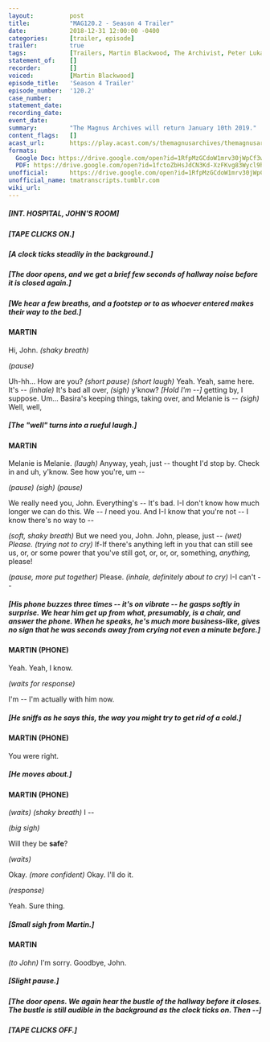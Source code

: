 ```yaml
---
layout:          post
title:           "MAG120.2 - Season 4 Trailer"
date:            2018-12-31 12:00:00 -0400
categories:      [trailer, episode]
trailer:         true
tags:            [Trailers, Martin Blackwood, The Archivist, Peter Lukas, Melanie King, Basira Hussain]
statement_of:    []
recorder:        []
voiced:          [Martin Blackwood]
episode_title:   'Season 4 Trailer'
episode_number:  '120.2'
case_number:     
statement_date:  
recording_date:  
event_date:      
summary:         "The Magnus Archives will return January 10th 2019."
content_flags:   []
acast_url:       https://play.acast.com/s/themagnusarchives/themagnusarchives-season4teaser
formats: 
  Google Doc: https://drive.google.com/open?id=1RfpMzGCdoW1mrv30jWpCf3w63QV2N5yhysO5E70MC5o
  PDF: https://drive.google.com/open?id=1fctoZbHsJdCN3Kd-XzFKvg83Wycl9hxp
unofficial:      https://drive.google.com/open?id=1RfpMzGCdoW1mrv30jWpCf3w63QV2N5yhysO5E70MC5o
unofficial_name: tmatranscripts.tumblr.com
wiki_url:        
---
```


##### [INT. HOSPITAL, JOHN'S ROOM]

##### [TAPE CLICKS ON.]

##### [A clock ticks steadily in the background.]

##### [The door opens, and we get a brief few seconds of hallway noise before it is closed again.]

##### [We hear a few breaths, and a footstep or to as whoever entered makes their way to the bed.]

#### MARTIN

Hi, John. _(shaky breath)_

_(pause)_

Uh-hh... How are you? _(short pause) (short laugh)_ Yeah. Yeah, same here. It's -- _(inhale)_ It's bad all over, _(sigh)_ y'know? _[Hold I'm --]_ getting by, I suppose. Um... Basira's keeping things, taking over, and Melanie is -- _(sigh)_ Well, well,

##### [The "well" turns into a rueful laugh.]

#### MARTIN

Melanie is Melanie. _(laugh)_ Anyway, yeah, just -- thought I'd stop by. Check in and uh, y'know. See how you're, um --

_(pause) (sigh) (pause)_

We really need you, John. Everything's -- It's bad. I-I don't know how much longer we can do this. We -- *I* need you. And I-I know that you're not -- I know there's no way to -- 

_(soft, shaky breath)_ But we need you, John. John, please, just -- _(wet)_ *Please.* _(trying not to cry)_ If-If there's anything left in you that can still see us, or, or some power that you've still got, or, or, or, something, *anything,* please!

_(pause, more put together)_ Please. _(inhale, definitely about to cry)_ I-I can't --

##### [His phone buzzes three times -- it's on vibrate -- he gasps softly in surprise. We hear him get up from what, presumably, is a chair, and answer the phone. When he speaks, he's much more business-like, gives no sign that he was seconds away from crying not even a minute before.]

#### MARTIN (PHONE)

Yeah. Yeah, I know.

_(waits for response)_

I'm -- I'm actually with him now.

##### [He sniffs as he says this, the way you might try to get rid of a cold.]

#### MARTIN (PHONE)

You were right.

##### [He moves about.]

#### MARTIN (PHONE)

_(waits) (shaky breath)_ I --

_(big sigh)_

Will they be __safe__?

_(waits)_

Okay. _(more confident)_ Okay. I'll do it.

_(response)_

Yeah. Sure thing.

##### [Small sigh from Martin.]

#### MARTIN

_(to John)_ I'm sorry. Goodbye, John.

##### [Slight pause.]

##### [The door opens. We again hear the bustle of the hallway before it closes. The bustle is still audible in the background as the clock ticks on. Then --]

##### [TAPE CLICKS OFF.]